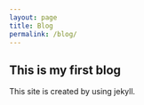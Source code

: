 ```yaml
---
layout: page
title: Blog
permalink: /blog/
---
```

## This is my first blog
This site is created by using jekyll.